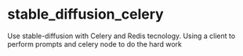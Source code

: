 # stable_diffusion_celery
Use  stable-diffusion with Celery and Redis tecnology. Using a client to perform prompts and celery node to do the hard work 
